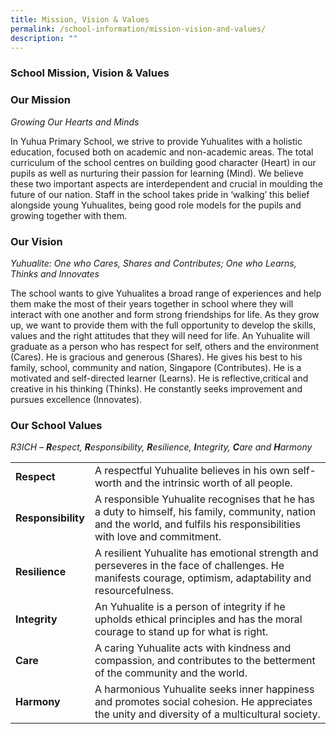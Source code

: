 ```yaml
---
title: Mission, Vision & Values
permalink: /school-information/mission-vision-and-values/
description: ""
---
```

### School Mission, Vision & Values

### **Our Mission**

_Growing Our Hearts and Minds_

In Yuhua Primary School, we strive to provide Yuhualites with a holistic education, focused both on academic and non-academic areas. The total curriculum of the school centres on building good character (Heart) in our pupils as well as nurturing their passion for learning (Mind). We believe these two important aspects are interdependent and crucial in moulding the future of our nation. Staff in the school takes pride in ‘walking’ this belief alongside young Yuhualites, being good role models for the pupils and growing together with them.

### **Our Vision**

_Yuhualite: One who Cares, Shares and Contributes;_ _One who Learns, Thinks and Innovates_

The school wants to give Yuhualites a broad range of experiences and help them make the most of their years together in school where they will interact with one another and form strong friendships for life. As they grow up, we want to provide them with the full opportunity to develop the skills, values and the right attitudes that they will need for life. An Yuhualite will graduate as a person who has respect for self, others and the environment (Cares). He is gracious and generous (Shares). He gives his best to his family, school, community and nation, Singapore (Contributes). He is a motivated and self-directed learner (Learns). He is reflective,critical and creative in his thinking (Thinks). He constantly seeks improvement and pursues excellence (Innovates).

### **Our School Values**

_R3ICH – _**R**espect,_ **R**esponsibility, _**R**esilience,_ **I**ntegrity, **C**are and **H**armony_

|  	|  	|
|---	|---	|
| **Respect** 	| A respectful Yuhualite believes in his own self-worth and the intrinsic worth of all people. 	|
| **Responsibility** 	| A responsible Yuhualite recognises that he has a duty to himself, his family, community, nation and the world, and fulfils his responsibilities with love and commitment. 	|
| **Resilience** 	| A resilient Yuhualite has emotional strength and perseveres in the face of challenges. He manifests courage, optimism, adaptability and resourcefulness. 	|
| **Integrity** 	| An Yuhualite is a person of integrity if he upholds ethical principles and has the moral courage to stand up for what is right. 	|
| **Care** 	| A caring Yuhualite acts with kindness and compassion, and contributes to the betterment of the community and the world. 	|
| **Harmony** 	| A harmonious Yuhualite seeks inner happiness and promotes social cohesion. He appreciates the unity and diversity of a multicultural society. 	|